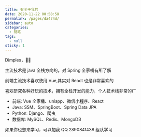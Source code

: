 ```yaml
---
title: 有关于我的
date: 2020-11-22 00:58:58
permalink: /pages/da474d/
sidebar: auto
categories:
  - 随笔
tags:
  - null
sticky: 1
---
```


Dimples，:man_student:

主流技术是 java 全栈方向的，对 Spring 全家桶有所了解

前端主流技术喜欢使用 Vue,其实对 React 也是非常喜欢的

喜欢研究各种好玩的技术，拥有全栈开发的能力，个人技术栈非常的广
- 前端: Vue 全家桶、uniapp、微信小程序、React
- Java: SSM、SpringBoot、Spring Data JPA
- Python: Django、爬虫
- 数据库: MySQL、Redis、MongoDB

如果你也想来学习，可以加我 QQ 2890841438 组队学习